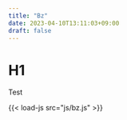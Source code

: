```yaml
---
title: "Bz"
date: 2023-04-10T13:11:03+09:00
draft: false
---
```


# H1

<p>Test</p>

{{< load-js src="js/bz.js" >}}